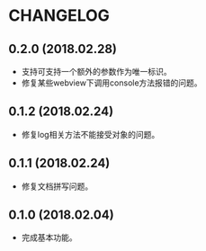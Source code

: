 # CHANGELOG

## 0.2.0 (2018.02.28)

- 支持可支持一个额外的参数作为唯一标识。
- 修复某些webview下调用console方法报错的问题。

## 0.1.2 (2018.02.24)

- 修复log相关方法不能接受对象的问题。

## 0.1.1 (2018.02.24)

- 修复文档拼写问题。

## 0.1.0 (2018.02.04)

- 完成基本功能。
